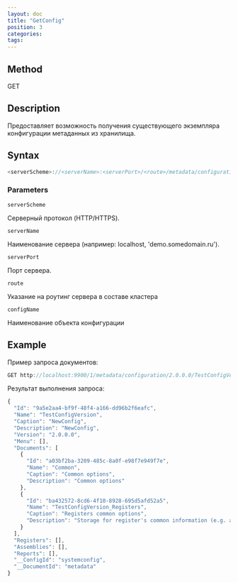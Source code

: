 ```yaml
---
layout: doc
title: "GetConfig"
position: 3
categories: 
tags:
---
```


## Method

GET

## Description
Предоставляет возможность получения существующего экземпляра конфигурации метаданных из хранилища.


## Syntax
```csharp
<serverScheme>://<serverName>:<serverPort>/<route>/metadata/configuration/<version>/<configName>
```

### Parameters

`serverScheme`

Серверный протокол (HTTP/HTTPS).

`serverName`

Наименование сервера (например: localhost, 'demo.somedomain.ru').

`serverPort`

Порт сервера.

`route` 

Указание на роутинг сервера в составе кластера

`configName`

Наименование объекта конфигурации

## Example

Пример запроса документов:

```csharp
GET http://localhost:9900/1/metadata/configuration/2.0.0.0/TestConfigVersion 
```

Результат выполнения запроса:

```js
{
  "Id": "9a5e2aa4-bf9f-48f4-a166-dd96b2f6eafc",
  "Name": "TestConfigVersion",
  "Caption": "NewConfig",
  "Description": "NewConfig",
  "Version": "2.0.0.0",
  "Menu": [],
  "Documents": [
    {
      "Id": "a03bf2ba-3209-485c-8a0f-e98f7e949f7e",
      "Name": "Common",
      "Caption": "Common options",
      "Description": "Common options"
    },
    {
      "Id": "ba432572-8cd6-4f10-8928-695d5afd52a5",
      "Name": "TestConfigVersion_Registers",
      "Caption": "Registers common options",
      "Description": "Storage for register's common information (e.g. actual date)"
    }
  ],
  "Registers": [],
  "Assemblies": [],
  "Reports": [],
  "__ConfigId": "systemconfig",
  "__DocumentId": "metadata"
}
```
